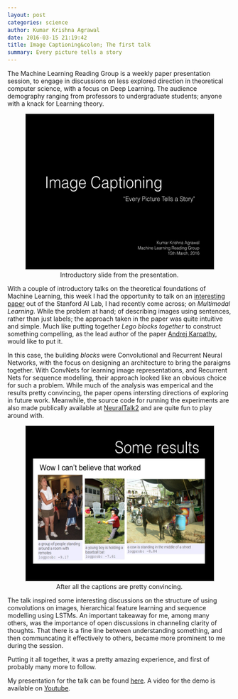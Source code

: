 ```yaml
---
layout: post
categories: science
author: Kumar Krishna Agrawal
date: 2016-03-15 21:19:42
title: Image Captioning&colon; The first talk
summary: Every picture tells a story
---
```


The Machine Learning Reading Group is a weekly paper presentation session, to engage in discussions on 
less explored direction in theoretical computer science, with a focus on Deep Learning. The audience demography ranging from professors to undergraduate students; anyone with a knack for Learning theory.

<figure style="text-align:center">
<img src="/images/first_page.png"
     title="Cover page of my presentation delivered in a Reading Group session, IIT Kharagpur."
     style="width:auto; height:350px; border:solid 1px #ccc"/>
<figcaption>
    Introductory slide from the presentation.
</figcaption>
</figure>

With a couple of introductory talks on the theoretical foundations of Machine Learning, this week I had the opportunity to talk on an [interesting paper](http://cs.stanford.edu/people/karpathy/deepimagesent/) out of the Stanford AI Lab, I had recently come across; on *Multimodal Learning*. While the problem at hand; of describing images using sentences, rather than just labels; the approach taken in the paper was quite intuitive and simple. Much like putting together *Lego blocks together* to construct something compelling, as the lead author of the paper [Andrej Karpathy](http://cs.stanford.edu/people/karpathy/), would like to put it. 

In this case, the building *blocks* were Convolutional and Recurrent Neural Networks, with the focus on designing an architecture to bring the paraigms together. With ConvNets for learning image representations, and Recurrent Nets for sequence modelling, their approach looked like an obvious choice for such a problem. While much of the analysis was emperical and the results pretty convincing, the paper opens intersting directions of exploring in future work. Meanwhile, the source code for running the experiments are also made publically available at [NeuralTalk2](https://www.youtube.com/watch?v=NFqMGprSjcU) and are quite fun to play around with.

<figure style="text-align:center">
<img src="/images/rg_result.png"
     title="Interesting results from data-driven models"
    style="width:auto; height:350px; border:solid 1px #ccc"/>
<figcaption>
    After all the captions are pretty convincing.
</figcaption>
</figure>

The talk inspired some interesting discussions on the structure of using convolutions on images, 
hierarchical feature learning and sequence modelling using LSTMs. An important takeaway for me, among many others, was the importance of open discussions in channeling clarity of thoughts. That there is a fine line between understanding something, and then communcating it effectively to others, became more prominent to me during the session. 

Putting it all together, it was a pretty amazing experience, and first of probably
many more to follow.

My presentation for the talk can be found
[here](/talk/captions.pdf).
A video for the demo is available on [Youtube](https://www.youtube.com/watch?v=NFqMGprSjcU).


